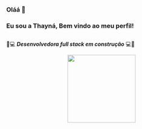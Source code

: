 ### Oláá 👋
### Eu sou a Thayná, Bem vindo ao meu perfil!

##
🌱💻  _**Desenvolvedora full stack em construção**_ 💻🌱
<div align="center">
  <a href="https://github.com/Thayhabeck">
  <img height="180em" src="https://github-readme-stats.vercel.app/api?username=Thayhabeck&show_icons=true&theme=dracula&include_all_commits=true&count_private=true"/>
</div>

